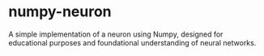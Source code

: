 # numpy-neuron
A simple implementation of a neuron using Numpy, designed for educational purposes and foundational understanding of neural networks.
